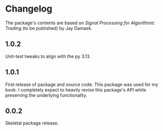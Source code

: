# Changelog

The package's contents are based on _Signal Processing for Algorithmic Trading_ (to be published) by Jay Damask. 

## 1.0.2

Unit-test tweaks to align with the py 3.13.


## 1.0.1

First release of package and source code. This package was used for my book. I completely expect to heavily revise this package's API while preserving the underlying functionality.

## 0.0.2

Skeletal package release. 




